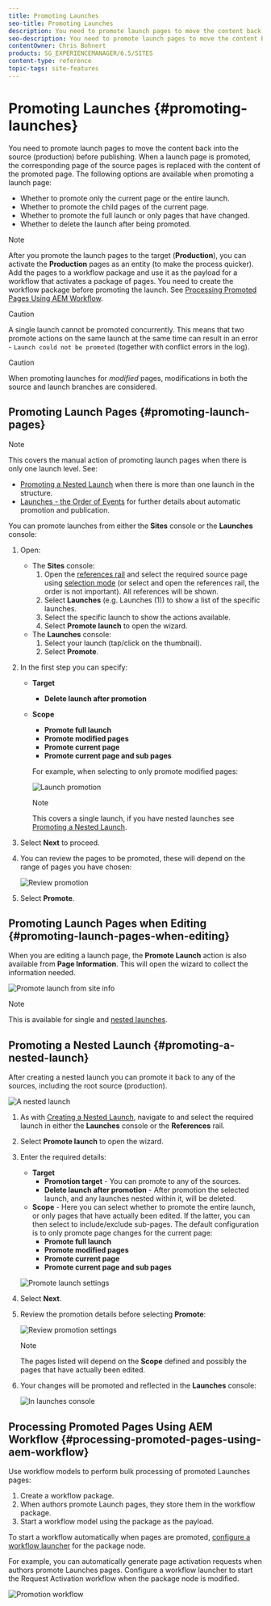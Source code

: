```yaml
---
title: Promoting Launches
seo-title: Promoting Launches
description: You need to promote launch pages to move the content back into the source (production) before publishing. 
seo-description: You need to promote launch pages to move the content back into the source (production) before publishing. 
contentOwner: Chris Bohnert
products: SG_EXPERIENCEMANAGER/6.5/SITES
content-type: reference
topic-tags: site-features
---
```


# Promoting Launches {#promoting-launches}

You need to promote launch pages to move the content back into the source (production) before publishing. When a launch page is promoted, the corresponding page of the source pages is replaced with the content of the promoted page. The following options are available when promoting a launch page:

* Whether to promote only the current page or the entire launch.
* Whether to promote the child pages of the current page.
* Whether to promote the full launch or only pages that have changed.
* Whether to delete the launch after being promoted.

>[!NOTE]
>
>After you promote the launch pages to the target (**Production**), you can activate the **Production** pages as an entity (to make the process quicker). Add the pages to a workflow package and use it as the payload for a workflow that activates a package of pages. You need to create the workflow package before promoting the launch. See [Processing Promoted Pages Using AEM Workflow](#processing-promoted-pages-using-aem-workflow).

>[!CAUTION]
>
>A single launch cannot be promoted concurrently. This means that two promote actions on the same launch at the same time can result in an error - `Launch could not be promoted` (together with conflict errors in the log).

>[!CAUTION]
>
>When promoting launches for *modified* pages, modifications in both the source and launch branches are considered.

## Promoting Launch Pages {#promoting-launch-pages}

>[!NOTE]
>
>This covers the manual action of promoting launch pages when there is only one launch level. See:
>
>* [Promoting a Nested Launch](#promoting-a-nested-launch) when there is more than one launch in the structure.
>* [Launches - the Order of Events](/help/sites-authoring/launches.md#launches-the-order-of-events) for further details about automatic promotion and publication.
>

You can promote launches from either the **Sites** console or the **Launches** console:

1. Open:
   * The **Sites** console:
     1. Open the [references rail](/help/sites-authoring/author-environment-tools.md#showingpagereferences) and select the required source page using [selection mode](/help/sites-authoring/basic-handling.md) (or select and open the references rail, the order is not important). All references will be shown.
     1. Select **Launches** (e.g. Launches (1)) to show a list of the specific launches.
     1. Select the specific launch to show the actions available.
     1. Select **Promote launch** to open the wizard.
   * The **Launches** console:
     1. Select your launch (tap/click on the thumbnail).
     1. Select **Promote**.
1. In the first step you can specify:
    * **Target**
      * **Delete launch after promotion**
    * **Scope**
      * **Promote full launch**
      * **Promote modified pages**
      * **Promote current page**
      * **Promote current page and sub pages**

      For example, when selecting to only promote modified pages:

      ![Launch promotion](/help/sites-cloud/authoring/assets/launches-promote.png)

      >[!NOTE]
      >
      >This covers a single launch, if you have nested launches see [Promoting a Nested Launch](#promoting-a-nested-launch).
1. Select **Next** to proceed.
1. You can review the pages to be promoted, these will depend on the range of pages you have chosen:

   ![Review promotion](/help/sites-cloud/authoring/assets/launches-promote-review.png)

1. Select **Promote**.

## Promoting Launch Pages when Editing {#promoting-launch-pages-when-editing}

When you are editing a launch page, the **Promote Launch** action is also available from **Page Information**. This will open the wizard to collect the information needed.

![Promote launch from site info](/help/sites-cloud/authoring/assets/launches-promote-page-info.png)

>[!NOTE]
>
>This is available for single and [nested launches](#promoting-a-nested-launch).

## Promoting a Nested Launch {#promoting-a-nested-launch}

After creating a nested launch you can promote it back to any of the sources, including the root source (production).

![A nested launch](/help/sites-cloud/authoring/assets/launches-promoting-nested.png)

1. As with [Creating a Nested Launch](#creatinganestedlaunchlaunchwithinalaunch), navigate to and select the required launch in either the **Launches** console or the **References** rail.
1. Select **Promote launch** to open the wizard.  
1. Enter the required details:
   * **Target**
     * **Promotion target** - You can promote to any of the sources.
     * **Delete launch after promotion** - After promotion the selected launch, and any launches nested within it, will be deleted.
   * **Scope** - Here you can select whether to promote the entire launch, or only pages that have actually been edited. If the latter, you can then select to include/exclude sub-pages. The default configuration is to only promote page changes for the current page:
      * **Promote full launch**
      * **Promote modified pages**
      * **Promote current page**
      * **Promote current page and sub pages**

   ![Promote launch settings](/help/sites-cloud/authoring/assets/launches-promote-settings.png)

1. Select **Next**.
1. Review the promotion details before selecting **Promote**:

   ![Review promotion settings](/help/sites-cloud/authoring/assets/launches-promote-review-2.png)

   >[!NOTE]
   >
   >The pages listed will depend on the **Scope** defined and possibly the pages that have actually been edited.

1. Your changes will be promoted and reflected in the **Launches** console:

   ![In launches console](/help/sites-cloud/authoring/assets/launches-console.png)

## Processing Promoted Pages Using AEM Workflow {#processing-promoted-pages-using-aem-workflow}

Use workflow models to perform bulk processing of promoted Launches pages:

1. Create a workflow package.
1. When authors promote Launch pages, they store them in the workflow package.
1. Start a workflow model using the package as the payload.

To start a workflow automatically when pages are promoted, [configure a workflow launcher](/help/sites-administering/workflows-starting.md#workflows-launchers) for the package node.

For example, you can automatically generate page activation requests when authors promote Launches pages. Configure a workflow launcher to start the Request Activation workflow when the package node is modified.

![Promotion workflow](/help/sites-cloud/authoring/assets/launches-create-workflow.png)

